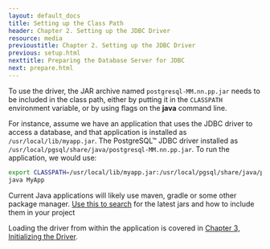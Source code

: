 ```yaml
---
layout: default_docs
title: Setting up the Class Path
header: Chapter 2. Setting up the JDBC Driver
resource: media
previoustitle: Chapter 2. Setting up the JDBC Driver
previous: setup.html
nexttitle: Preparing the Database Server for JDBC
next: prepare.html
---
```


To use the driver, the JAR archive named `postgresql-MM.nn.pp.jar` needs to be included in the class path,
either by putting it in the `CLASSPATH` environment variable, or by using flags on
the **java** command line.

For instance, assume we have an application that uses the JDBC driver to access
a database, and that application is installed as `/usr/local/lib/myapp.jar`. The
PostgreSQL™ JDBC driver installed as `/usr/local/pgsql/share/java/postgresql-MM.nn.pp.jar`.
To run the application, we would use:

```bash
export CLASSPATH=/usr/local/lib/myapp.jar:/usr/local/pgsql/share/java/postgresql-42.2.15.jar:.
java MyApp
```

Current Java applications will likely use maven, gradle or some other package manager.
[Use this to search](https://mvnrepository.com/artifact/org.postgresql/postgresql) for the 
latest jars and how to include them in your project


Loading the driver from within the application is covered in [Chapter 3, Initializing the Driver](use.html).
